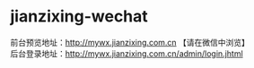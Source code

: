 # jianzixing-wechat
前台预览地址：http://mywx.jianzixing.com.cn 【请在微信中浏览】  
后台登录地址：http://mywx.jianzixing.com.cn/admin/login.jhtml

